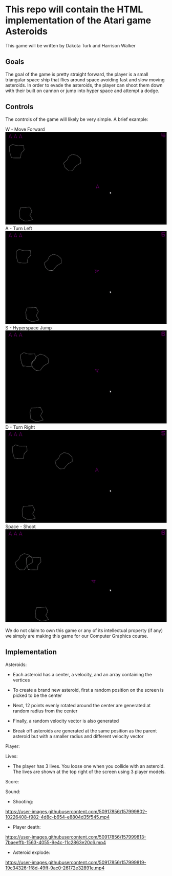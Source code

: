 # This repo will contain the HTML implementation of the Atari game Asteroids

This game will be written by Dakota Turk and Harrison Walker

## Goals

The goal of the game is pretty straight forward, the player is a small triangular space ship that flies around space avoiding fast and slow moving asteroids. In order to evade the asteroids, the player can shoot them down with their built on cannon or jump into hyper space and attempt a dodge.

## Controls

The controls of the game will likely be very simple. A brief example:

W - Move Forward ![Forward Gif](Gifs/W.gif)
A - Turn Left ![Turn Left Gif](Gifs/A.gif)
S - Hyperspace Jump ![Hyperspace Gif](Gifs/S.gif)
D - Turn Right ![Turn right Gif](Gifs/D.gif)
Space - Shoot ![Shoot Gif](Gifs/Space.gif)

We do not claim to own this game or any of its intellectual property (if any) we simply are making this game for our Computer Graphics course.

## Implementation

Asteroids:

- Each asteroid has a center, a velocity, and an array containing the vertices

- To create a brand new asteroid, first a random position on the screen is picked to be the center

- Next, 12 points evenly rotated around the center are  generated at random radius from the center

- Finally, a random velocity vector is also generated

- Break off asteroids are generated at the same position as the parent asteroid but with a smaller radius and different velocity vector

Player:

Lives:

- The player has 3 lives. You loose one when you collide with an asteroid. The lives are shown at the top right of the screen using 3 player models.

Score:

Sound:

- Shooting:

<https://user-images.githubusercontent.com/50917856/157999802-10226408-f982-4d8c-b654-e8804d35f545.mp4>

- Player death:

<https://user-images.githubusercontent.com/50917856/157999813-7baeeffb-1563-4055-9e4c-11c2863e20c6.mp4>

- Asteroid explode:

<https://user-images.githubusercontent.com/50917856/157999819-19c34326-1f8d-49ff-9ac0-26172e32891e.mp4>
